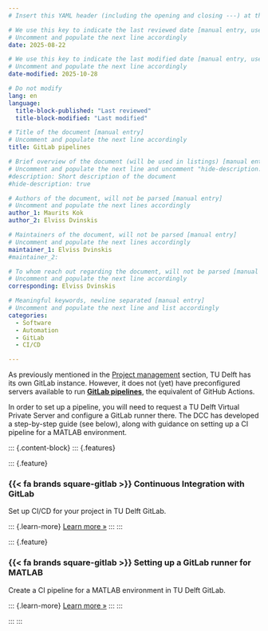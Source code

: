 ```yaml
---
# Insert this YAML header (including the opening and closing ---) at the beginning of the document and fill it out accordingly

# We use this key to indicate the last reviewed date [manual entry, use YYYY-MM-DD]
# Uncomment and populate the next line accordingly
date: 2025-08-22

# We use this key to indicate the last modified date [manual entry, use YYYY-MM-DD]
# Uncomment and populate the next line accordingly
date-modified: 2025-10-28

# Do not modify
lang: en
language: 
  title-block-published: "Last reviewed"
  title-block-modified: "Last modified"

# Title of the document [manual entry]
# Uncomment and populate the next line accordingly
title: GitLab pipelines

# Brief overview of the document (will be used in listings) [manual entry]
# Uncomment and populate the next line and uncomment "hide-description: true".
#description: Short description of the document
#hide-description: true

# Authors of the document, will not be parsed [manual entry]
# Uncomment and populate the next lines accordingly
author_1: Maurits Kok
author_2: Elviss Dvinskis

# Maintainers of the document, will not be parsed [manual entry]
# Uncomment and populate the next lines accordingly
maintainer_1: Elviss Dvinskis
#maintainer_2:

# To whom reach out regarding the document, will not be parsed [manual entry]
# Uncomment and populate the next line accordingly
corresponding: Elviss Dvinskis

# Meaningful keywords, newline separated [manual entry]
# Uncomment and populate the next line and list accordingly
categories:
  - Software
  - Automation
  - GitLab
  - CI/CD

---
```


As previously mentioned in the [Project management](../development_workflow/project_management.md#version-control-platforms) section, TU Delft has its own GitLab instance. However, it does not (yet) have preconfigured servers available to run [**GitLab pipelines**](https://docs.gitlab.com/ee/ci/pipelines/), the equivalent of GitHub Actions. 

In order to set up a pipeline, you will need to request a TU Delft Virtual Private Server and configure a GitLab runner there. The DCC has developed a step-by-step guide (see below), along with guidance on setting up a CI pipeline for a MATLAB environment.

::: {.content-block}
::: {.features}

::: {.feature}
### {{< fa brands square-gitlab >}} Continuous Integration with GitLab
Set up CI/CD for your project in TU Delft GitLab.

::: {.learn-more}
[Learn more »](./gitlab/gitlab_docker.md)
:::
:::

::: {.feature}
### {{< fa brands square-gitlab >}} Setting up a GitLab runner for MATLAB
Create a CI pipeline for a MATLAB environment in TU Delft GitLab.

::: {.learn-more}
[Learn more »](./gitlab/runner_matlab.md)
:::
:::

:::
:::